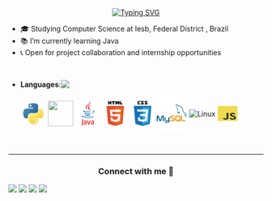 <p align="center">
<a href="https://git.io/typing-svg"><img src="https://readme-typing-svg.demolab.com?font=Georgia&weight=800&pause=1000&size=33&color=042D5E&width=370&height=100&lines=Hi+%2C+My+name+is+Amanda!+%F0%9F%91%8B" alt="Typing SVG" /></a>
</p>


- 🎓 Studying Computer Science at Iesb, Federal District , Brazil
- 📚 I’m currently learning Java
- 📞 Open for project collaboration and internship opportunities

<br>


<picture> <img align="right" src="https://github.com/mandsd/mandsd/assets/105010000/f5d02649-6463-4424-90df-d4dd43a013ad" width = 400px></picture>


<p align="center">

- **Languages**:
    
     <img align="center" height="50" width="50" src="https://raw.githubusercontent.com/devicons/devicon/master/icons/python/python-original.svg">
     <img align="center" height="50" width="50" src="https://github.com/mandsd/mandsd/assets/105010000/4d99f045-0ded-43dc-a894-d0b5f14e76f5">
     <img align="center" alt="Java" height="50" width="50" src="https://raw.githubusercontent.com/devicons/devicon/master/icons/java/java-original-wordmark.svg">
     <img align="center" alt="HTML" height="50" width="50" src="https://raw.githubusercontent.com/devicons/devicon/master/icons/html5/html5-original-wordmark.svg">
     <img align="center" alt="CSS" height="50" width="50" src="https://raw.githubusercontent.com/devicons/devicon/master/icons/css3/css3-original-wordmark.svg">
     <img align="center" img alt="MySQL" height="70" width="60" src="https://raw.githubusercontent.com/devicons/devicon/master/icons/mysql/mysql-original-wordmark.svg">
     <img align="center" alt="Linux" height="50" width="50" src="https://icongr.am/devicon/linux-original.svg?size=128&color=currentColor">
     <img align="center" alt="Java Script" height="30" width="40" src="https://raw.githubusercontent.com/devicons/devicon/master/icons/javascript/javascript-original.svg">
 

<br>
</p>

-----

<h3 align="center" >Connect with me 🤝 </h3>

<p align="center">


<div>
  <a href="https://instagram.com/amanda.dahm" target="_blank"><img src="https://img.shields.io/badge/-Instagram-%23E4405F?style=for-the-badge&logo=instagram&logoColor=white" target="_blank"></a>
  <a href = "mailto:amandafd@outlook.com"><img src="https://img.shields.io/badge/Gmail-D14836?style=for-the-badge&logo=gmail&logoColor=white" target="_blank"></a> 
  <a href="https://discordapp.com/users/461348853052997642" target="_blank"><img src="https://img.shields.io/badge/Discord-7289DA?style=for-the-badge&logo=discord&logoColor=white" target="_blank"></a>
  <a href="https://www.linkedin.com/in/amanda-dahm-138105250/" target="_blank"><img src="https://img.shields.io/badge/-LinkedIn-%230077B5?style=for-the-badge&logo=linkedin&logoColor=white" target="_blank"></a>
  
</div>

</p>


	

</div>

